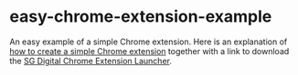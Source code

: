 # easy-chrome-extension-example
An easy example of a simple Chrome extension. Here is an explanation of <a href="https://www.stephengarside.co.uk/blog/easy-example-of-how-to-create-a-chrome-extension/">how to create a simple Chrome extension</a> together with a link to download the <a href="https://chrome.google.com/webstore/detail/sg-digital-launcher/kjnalhdahdaplomlimnffjkggnppagli">SG Digital Chrome Extension Launcher</a>.
